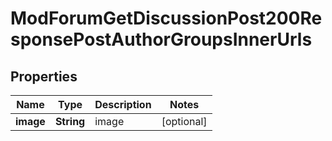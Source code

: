 

# ModForumGetDiscussionPost200ResponsePostAuthorGroupsInnerUrls


## Properties

| Name | Type | Description | Notes |
|------------ | ------------- | ------------- | -------------|
|**image** | **String** | image |  [optional] |



